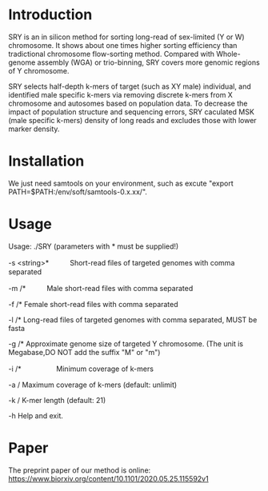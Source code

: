 # Introduction
SRY is an in silicon method for sorting long-read of sex-limited (Y or W) chromosome. It shows about one times higher
sorting efficiency than tradictional chromosome flow-sorting method. Compared with Whole-genome assembly (WGA) or trio-binning, SRY
covers more genomic regions  of Y chromosome.

SRY selects half-depth k-mers of target (such as XY male) individual, and identified male specific k-mers via removing discrete k-mers from X chromosome and autosomes based on population data. To decrease the impact of population structure and sequencing errors, SRY caculated MSK (male specific k-mers) density of long reads and excludes those with lower marker density.

# Installation
We just need samtools on your environment, such as excute "export PATH=$PATH:/env/soft/samtools-0.x.xx/".

# Usage

Usage: ./SRY (parameters with * must be supplied!)

-s \<string\>*　　　Short-read files of targeted genomes with comma separated
  
-m /<string/>*　　　Male short-read files with comma separated
  
-f /<string/>*			Female short-read files with comma separated
  
-l /<string/>*			Long-read files of targeted genomes with comma separated, MUST be fasta
  
-g /<number/>*			Approximate genome size of targeted Y chromosome. (The unit is Megabase,DO NOT add the suffix "M" or "m")
  
-i /<int/>*　　　　　Minimum coverage of k-mers
  
-a /<int/>					Maximum coverage of k-mers (default: unlimit)
  
-k /<int/>					K-mer length (default: 21)
  
-h								Help and exit.

# Paper

The preprint paper of our method is online: https://www.biorxiv.org/content/10.1101/2020.05.25.115592v1
